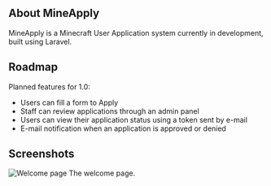 ## About MineApply

MineApply is a Minecraft User Application system currently in development, built using Laravel.

## Roadmap

Planned features for 1.0:

- Users can fill a form to Apply
- Staff can review applications through an admin panel
- Users can view their application status using a token sent by e-mail
- E-mail notification when an application is approved or denied

## Screenshots

![Welcome page](https://i.imgur.com/h4gb0GG.png)
The welcome page.
